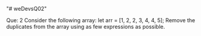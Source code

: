 "# weDevsQ02"

Que: 2
Consider the following array:
let arr = [1, 2, 2, 3, 4, 4, 5];
Remove the duplicates from the array using as few expressions as possible.

